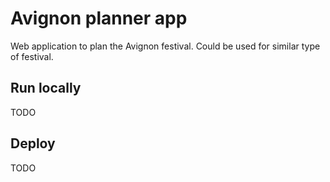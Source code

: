 # Avignon planner app

Web application to plan the Avignon festival. Could be used for similar type of festival.

## Run locally

TODO

## Deploy

TODO
